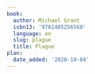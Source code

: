 ```yaml
---
book:
  author: Michael Grant
  isbn13: '9781405256568'
  language: en
  slug: plague
  title: Plague
plan:
  date_added: '2020-10-04'
---
```

